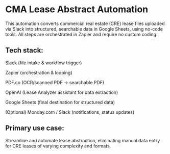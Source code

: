 # CMA Lease Abstract Automation
This automation converts commercial real estate (CRE) lease files uploaded via Slack into structured, searchable data in Google Sheets, using no-code tools. All steps are orchestrated in Zapier and require no custom coding.

## Tech stack:

Slack (file intake & workflow trigger)

Zapier (orchestration & looping)

PDF.co (OCR/scanned PDF → searchable PDF)

OpenAI (Lease Analyzer assistant for data extraction)

Google Sheets (final destination for structured data)

(Optional) Monday.com / Slack (notifications, status updates)

## Primary use case:

Streamline and automate lease abstraction, eliminating manual data entry for CRE leases of varying complexity and formats.
